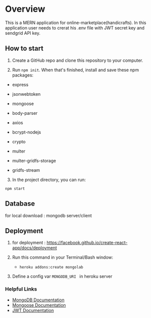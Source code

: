 # Overview

This is a MERN application for online-marketplace(handicrafts).
In this application user needs to crerat his .env file with JWT secret key and sendgrid API key.

## How to start

1. Create a GitHub repo and clone this repository to your computer.

2. Run `npm init`. When that's finished, install and save these npm packages:

* express

* jsonwebtoken

* mongoose

* body-parser

* axios

* bcrypt-nodejs

* crypto

* multer

* multer-gridfs-storage

* gridfs-stream

3. In the project directory, you can run:

`npm start`



## Database

for local download : mongodb server/client


## Deployment

1. for deployment : https://facebook.github.io/create-react-app/docs/deployment

2. Run this command in your Terminal/Bash window:

    * `heroku addons:create mongolab`

3. Define a config var `MONGODB_URI ` in heroku server   


### Helpful Links

* [MongoDB Documentation](https://docs.mongodb.com/manual/)
* [Mongoose Documentation](http://mongoosejs.com/docs/api.html)
* [JWT Documentation](https://jwt.io/#libraries)
